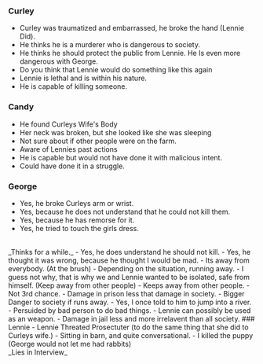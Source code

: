 ### Curley
- Curley was traumatized and embarrassed, he broke the hand (Lennie Did).
- He thinks he is a murderer who is dangerous to society. 
- He thinks he should protect the public from Lennie. He Is even more dangerous with George. 
- Do you think that Lennie would do something like this again
- Lennie is lethal and is within his nature. 
- He is capable of killing someone.

### Candy

- He found Curleys Wife's Body
- Her neck was broken, but she looked like she was sleeping
- Not sure about if other people were on the farm. 
- Aware of Lennies past actions
- He is capable but would not have done it with malicious intent. 
- Could have done it in a struggle. 

### George
- Yes, he broke Curleys arm or wrist. 
- Yes, because he does not understand that he could not kill them.
- Yes, because he has remorse for it. 
- Yes, he tried to touch the girls dress.
<br>
_Thinks for a while._
- Yes, he does understand he should not kill.
- Yes, he thought it was wrong, because he thought I would be mad. 
- Its away from everybody. (At the brush)
- Depending on the situation, running away.
- I guess not why, that is why we and Lennie wanted to be isolated, safe from himself. (Keep away from other people)
- Keeps away from other people.
- Not 3rd chance.
- Damage in prison less that damage in society.
- Bigger Danger to society if runs away.
- Yes, I once told to him to jump into a river. 
- Persuided by bad person to do bad things.
- Lennie can possibly be used as an weapon.
- Damage in jail less and more irrelavent than all society.
### Lennie
- Lennie Threated Prosectuter (to do the same thing that she did to Curleys wife.)
- Sitting in barn, and quite conversational. 
- I killed the puppy (George would not let me had rabbits)
<br> _Lies in Interview_
